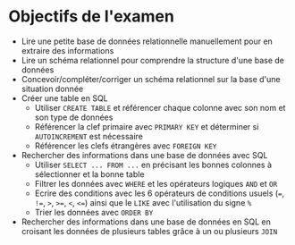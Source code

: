 <!-- Copyright 2025 Maxime Jan <maxime.jan@edufr.ch> -->
<!-- SPDX-License-Identifier: CC-BY-NC-SA-4.0 -->

# Objectifs de l'examen

 - Lire une petite base de données relationnelle manuellement pour en extraire des informations
 - Lire un schéma relationnel pour comprendre la structure d'une base de données
 - Concevoir/compléter/corriger un schéma relationnel sur la base d'une situation donnée
 - Créer une table en SQL 
   - Utiliser `CREATE TABLE` et référencer chaque colonne avec son nom et son type de données
   - Référencer la clef primaire avec `PRIMARY KEY` et déterminer si `AUTOINCREMENT` est nécessaire
   - Référencer les clefs étrangères avec `FOREIGN KEY`
 - Rechercher des informations dans une base de données avec SQL
   - Utiliser `SELECT ... FROM ...` en précisant les bonnes colonnes à sélectionner et la bonne table
   - Filtrer les données avec `WHERE` et les opérateurs logiques `AND` et `OR`
   - Ecrire des conditions avec les 6 opérateurs de conditions usuels (`=`, `!=`, `>`, `>=`, `<`, `<=`) ainsi que le `LIKE` avec l'utilisation du signe `%`
   - Trier les données avec `ORDER BY`
 - Rechercher des informations dans une base de données en SQL en croisant les données de plusieurs tables grâce à un ou plusieurs `JOIN`